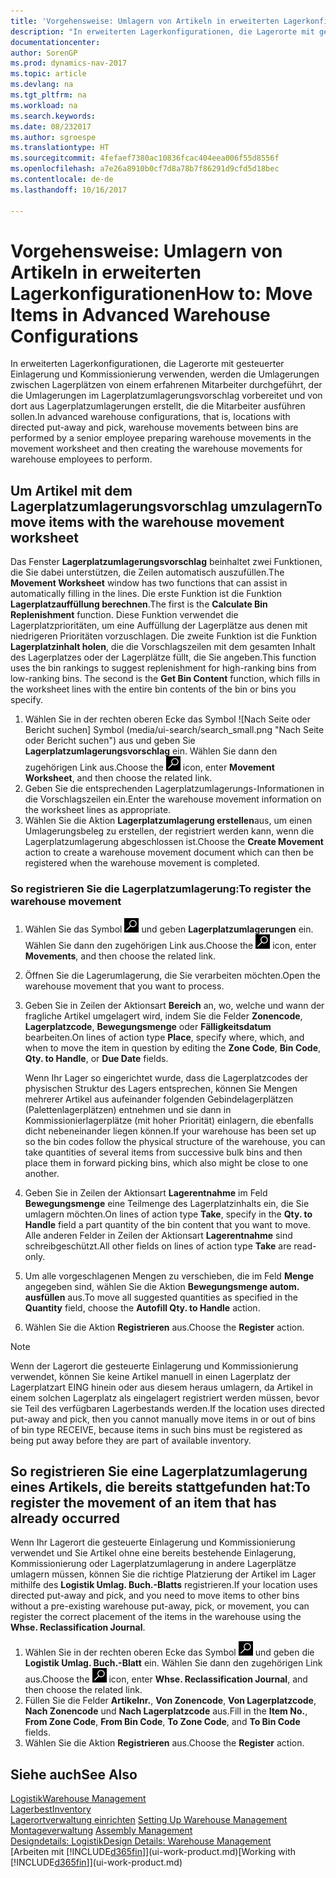 ```yaml
---
title: 'Vorgehensweise: Umlagern von Artikeln in erweiterten Lagerkonfigurationen'
description: "In erweiterten Lagerkonfigurationen, die Lagerorte mit gesteuerter Einlagerung und Kommissionierung verwenden, werden die Umlagerungen zwischen Lagerplätzen von einem erfahrenen Mitarbeiter durchgeführt, der die Umlagerungen im Lagerplatzumlagerungsvorschlag vorbereitet und von dort aus Lagerplatzumlagerungen erstellt, die die Mitarbeiter ausführen sollen."
documentationcenter: 
author: SorenGP
ms.prod: dynamics-nav-2017
ms.topic: article
ms.devlang: na
ms.tgt_pltfrm: na
ms.workload: na
ms.search.keywords: 
ms.date: 08/232017
ms.author: sgroespe
ms.translationtype: HT
ms.sourcegitcommit: 4fefaef7380ac10836fcac404eea006f55d8556f
ms.openlocfilehash: a7e26a8910b0cf7d8a78b7f86291d9cfd5d18bec
ms.contentlocale: de-de
ms.lasthandoff: 10/16/2017

---
```

# <a name="how-to-move-items-in-advanced-warehouse-configurations"></a><span data-ttu-id="0cfde-103">Vorgehensweise: Umlagern von Artikeln in erweiterten Lagerkonfigurationen</span><span class="sxs-lookup"><span data-stu-id="0cfde-103">How to: Move Items in Advanced Warehouse Configurations</span></span>
<span data-ttu-id="0cfde-104">In erweiterten Lagerkonfigurationen, die Lagerorte mit gesteuerter Einlagerung und Kommissionierung verwenden, werden die Umlagerungen zwischen Lagerplätzen von einem erfahrenen Mitarbeiter durchgeführt, der die Umlagerungen im Lagerplatzumlagerungsvorschlag vorbereitet und von dort aus Lagerplatzumlagerungen erstellt, die die Mitarbeiter ausführen sollen.</span><span class="sxs-lookup"><span data-stu-id="0cfde-104">In advanced warehouse configurations, that is, locations with directed put-away and pick, warehouse movements between bins are performed by a senior employee preparing warehouse movements in the movement worksheet and then creating the warehouse movements for warehouse employees to perform.</span></span>  

## <a name="to-move-items-with-the-warehouse-movement-worksheet"></a><span data-ttu-id="0cfde-105">Um Artikel mit dem Lagerplatzumlagerungsvorschlag umzulagern</span><span class="sxs-lookup"><span data-stu-id="0cfde-105">To move items with the warehouse movement worksheet</span></span>
<span data-ttu-id="0cfde-106">Das Fenster **Lagerplatzumlagerungsvorschlag** beinhaltet zwei Funktionen, die Sie dabei unterstützen, die Zeilen automatisch auszufüllen.</span><span class="sxs-lookup"><span data-stu-id="0cfde-106">The **Movement Worksheet** window has two functions that can assist in automatically filling in the lines.</span></span> <span data-ttu-id="0cfde-107">Die erste Funktion ist die Funktion **Lagerplatzauffüllung berechnen**.</span><span class="sxs-lookup"><span data-stu-id="0cfde-107">The first is the **Calculate Bin Replenishment** function.</span></span> <span data-ttu-id="0cfde-108">Diese Funktion verwendet die Lagerplatzprioritäten, um eine Auffüllung der Lagerplätze aus denen mit niedrigeren Prioritäten vorzuschlagen. Die zweite Funktion ist die Funktion **Lagerplatzinhalt holen**, die die Vorschlagszeilen mit dem gesamten Inhalt des Lagerplatzes oder der Lagerplätze füllt, die Sie angeben.</span><span class="sxs-lookup"><span data-stu-id="0cfde-108">This function uses the bin rankings to suggest replenishment for high-ranking bins from low-ranking bins. The second is the **Get Bin Content** function, which fills in the worksheet lines with the entire bin contents of the bin or bins you specify.</span></span>

1.  <span data-ttu-id="0cfde-109">Wählen Sie in der rechten oberen Ecke das Symbol ![Nach Seite oder Bericht suchen] Symbol (media/ui-search/search_small.png "Nach Seite oder Bericht suchen") aus und geben Sie **Lagerplatzumlagerungsvorschlag** ein. Wählen Sie dann den zugehörigen Link aus.</span><span class="sxs-lookup"><span data-stu-id="0cfde-109">Choose the ![Search for Page or Report](media/ui-search/search_small.png "Search for Page or Report icon") icon, enter **Movement Worksheet**, and then choose the related link.</span></span>  
2.  <span data-ttu-id="0cfde-110">Geben Sie die entsprechenden Lagerplatzumlagerungs-Informationen in die Vorschlagszeilen ein.</span><span class="sxs-lookup"><span data-stu-id="0cfde-110">Enter the warehouse movement information on the worksheet lines as appropriate.</span></span>  
3. <span data-ttu-id="0cfde-111">Wählen Sie die Aktion **Lagerplatzumlagerung erstellen**aus, um einen Umlagerungsbeleg zu erstellen, der registriert werden kann, wenn die Lagerplatzumlagerung abgeschlossen ist.</span><span class="sxs-lookup"><span data-stu-id="0cfde-111">Choose the **Create Movement** action to create a warehouse movement document which can then be registered when the warehouse movement is completed.</span></span>  

### <a name="to-register-the-warehouse-movement"></a><span data-ttu-id="0cfde-112">So registrieren Sie die Lagerplatzumlagerung:</span><span class="sxs-lookup"><span data-stu-id="0cfde-112">To register the warehouse movement</span></span>  
1.  <span data-ttu-id="0cfde-113">Wählen Sie das Symbol ![Nach Seite oder Bericht suchen](media/ui-search/search_small.png "Nach Seite oder Bericht suchen") und geben **Lagerplatzumlagerungen** ein. Wählen Sie dann den zugehörigen Link aus.</span><span class="sxs-lookup"><span data-stu-id="0cfde-113">Choose the ![Search for Page or Report](media/ui-search/search_small.png "Search for Page or Report icon") icon, enter **Movements**, and then choose the related link.</span></span>  
2.  <span data-ttu-id="0cfde-114">Öffnen Sie die Lagerumlagerung, die Sie verarbeiten möchten.</span><span class="sxs-lookup"><span data-stu-id="0cfde-114">Open the warehouse movement that you want to process.</span></span>  
3.  <span data-ttu-id="0cfde-115">Geben Sie in Zeilen der Aktionsart **Bereich** an, wo, welche und wann der fragliche Artikel umgelagert wird, indem Sie die Felder **Zonencode**, **Lagerplatzcode**, **Bewegungsmenge** oder **Fälligkeitsdatum** bearbeiten.</span><span class="sxs-lookup"><span data-stu-id="0cfde-115">On lines of action type **Place**, specify where, which, and when to move the item in question by editing the **Zone Code**, **Bin Code**, **Qty. to Handle**, or **Due Date** fields.</span></span>  

    <span data-ttu-id="0cfde-116">Wenn Ihr Lager so eingerichtet wurde, dass die Lagerplatzcodes der physischen Struktur des Lagers entsprechen, können Sie Mengen mehrerer Artikel aus aufeinander folgenden Gebindelagerplätzen (Palettenlagerplätzen) entnehmen und sie dann in Kommissionierlagerplätze (mit hoher Priorität) einlagern, die ebenfalls dicht nebeneinander liegen können.</span><span class="sxs-lookup"><span data-stu-id="0cfde-116">If your warehouse has been set up so the bin codes follow the physical structure of the warehouse, you can take quantities of several items from successive bulk bins and then place them in forward picking bins, which also might be close to one another.</span></span>  
4.  <span data-ttu-id="0cfde-117">Geben Sie in Zeilen der Aktionsart **Lagerentnahme** im Feld **Bewegungsmenge** eine Teilmenge des Lagerplatzinhalts ein, die Sie umlagern möchten.</span><span class="sxs-lookup"><span data-stu-id="0cfde-117">On lines of action type **Take**, specify in the **Qty. to Handle** field a part quantity of the bin content that you want to move.</span></span> <span data-ttu-id="0cfde-118">Alle anderen Felder in Zeilen der Aktionsart **Lagerentnahme** sind schreibgeschützt.</span><span class="sxs-lookup"><span data-stu-id="0cfde-118">All other fields on lines of action type **Take** are read-only.</span></span>  
5.  <span data-ttu-id="0cfde-119">Um alle vorgeschlagenen Mengen zu verschieben, die im Feld **Menge** angegeben sind, wählen Sie die Aktion **Bewegungsmenge autom. ausfüllen** aus.</span><span class="sxs-lookup"><span data-stu-id="0cfde-119">To move all suggested quantities as specified in the **Quantity** field, choose the **Autofill Qty. to Handle** action.</span></span>  
6. <span data-ttu-id="0cfde-120">Wählen Sie die Aktion **Registrieren** aus.</span><span class="sxs-lookup"><span data-stu-id="0cfde-120">Choose the **Register** action.</span></span>  

> [!NOTE]  
>  <span data-ttu-id="0cfde-121">Wenn der Lagerort die gesteuerte Einlagerung und Kommissionierung verwendet, können Sie keine Artikel manuell in einen Lagerplatz der Lagerplatzart EING hinein oder aus diesem heraus umlagern, da Artikel in einem solchen Lagerplatz als eingelagert registriert werden müssen, bevor sie Teil des verfügbaren Lagerbestands werden.</span><span class="sxs-lookup"><span data-stu-id="0cfde-121">If the location uses directed put-away and pick, then you cannot manually move items in or out of bins of bin type RECEIVE, because items in such bins must be registered as being put away before they are part of available inventory.</span></span>

## <a name="to-register-the-movement-of-an-item-that-has-already-occurred"></a><span data-ttu-id="0cfde-122">So registrieren Sie eine Lagerplatzumlagerung eines Artikels, die bereits stattgefunden hat:</span><span class="sxs-lookup"><span data-stu-id="0cfde-122">To register the movement of an item that has already occurred</span></span>  
<span data-ttu-id="0cfde-123">Wenn Ihr Lagerort die gesteuerte Einlagerung und Kommissionierung verwendet und Sie Artikel ohne eine bereits bestehende Einlagerung, Kommissionierung oder Lagerplatzumlagerung in andere Lagerplätze umlagern müssen, können Sie die richtige Platzierung der Artikel im Lager mithilfe des **Logistik Umlag. Buch.-Blatts** registrieren.</span><span class="sxs-lookup"><span data-stu-id="0cfde-123">If your location uses directed put-away and pick, and you need to move items to other bins without a pre-existing warehouse put-away, pick, or movement, you can register the correct placement of the items in the warehouse using the **Whse. Reclassification Journal**.</span></span>

1.  <span data-ttu-id="0cfde-124">Wählen Sie in der rechten oberen Ecke das Symbol ![Nach Seite oder Bericht suchen](media/ui-search/search_small.png "Nach Seite oder Bericht suchen") und geben die **Logistik Umlag. Buch.-Blatt** ein. Wählen Sie dann den zugehörigen Link aus.</span><span class="sxs-lookup"><span data-stu-id="0cfde-124">Choose the ![Search for Page or Report](media/ui-search/search_small.png "Search for Page or Report icon") icon, enter **Whse. Reclassification Journal**, and then choose the related link.</span></span>  
2.  <span data-ttu-id="0cfde-125">Füllen Sie die Felder **Artikelnr.**, **Von Zonencode**, **Von Lagerplatzcode**, **Nach Zonencode** und **Nach Lagerplatzcode** aus.</span><span class="sxs-lookup"><span data-stu-id="0cfde-125">Fill in the **Item No.**, **From Zone Code**, **From Bin Code**, **To Zone Code**, and **To Bin Code** fields.</span></span>  
3.  <span data-ttu-id="0cfde-126">Wählen Sie die Aktion **Registrieren** aus.</span><span class="sxs-lookup"><span data-stu-id="0cfde-126">Choose the **Register** action.</span></span>  

## <a name="see-also"></a><span data-ttu-id="0cfde-127">Siehe auch</span><span class="sxs-lookup"><span data-stu-id="0cfde-127">See Also</span></span>  
[<span data-ttu-id="0cfde-128">Logistik</span><span class="sxs-lookup"><span data-stu-id="0cfde-128">Warehouse Management</span></span>](warehouse-manage-warehouse.md)  
[<span data-ttu-id="0cfde-129">Lagerbest</span><span class="sxs-lookup"><span data-stu-id="0cfde-129">Inventory</span></span>](inventory-manage-inventory.md)  
<span data-ttu-id="0cfde-130">[Lagerortverwaltung einrichten](warehouse-setup-warehouse.md)   </span><span class="sxs-lookup"><span data-stu-id="0cfde-130">[Setting Up Warehouse Management](warehouse-setup-warehouse.md)   </span></span>  
<span data-ttu-id="0cfde-131">[Montageverwaltung](assembly-assemble-items.md)  </span><span class="sxs-lookup"><span data-stu-id="0cfde-131">[Assembly Management](assembly-assemble-items.md)  </span></span>  
[<span data-ttu-id="0cfde-132">Designdetails: Logistik</span><span class="sxs-lookup"><span data-stu-id="0cfde-132">Design Details: Warehouse Management</span></span>](design-details-warehouse-management.md)  
<span data-ttu-id="0cfde-133">[Arbeiten mit [!INCLUDE[d365fin](includes/d365fin_md.md)]](ui-work-product.md)</span><span class="sxs-lookup"><span data-stu-id="0cfde-133">[Working with [!INCLUDE[d365fin](includes/d365fin_md.md)]](ui-work-product.md)</span></span>

